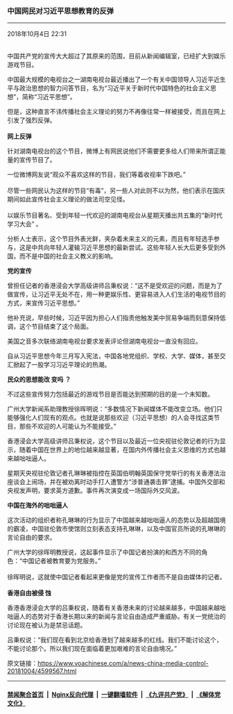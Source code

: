 ### 中国网民对习近平思想教育的反弹
------------------------

<div class="published">
 <span class="date" title="中国时间">
  <time datetime="2018-10-04T22:31:43+08:00">
   2018年10月4日 22:31
  </time>
 </span>
</div>
<br/>
<div class="wsw">
 <p>
  中国共产党的宣传大大超过了其原来的范围，目前从新闻编辑室，已经扩大到娱乐游戏节目。
 </p>
 <p>
  中国最大规模的电视台之一湖南电视台最近播出了一个有关中国领导人习近平近生平与政治思想的智力问答节目，名为“习近平关于新时代中国特色的社会主义思想”，简称“习近平思想”。
 </p>
 <p>
  但是，这种直言不讳传播社会主义理论的努力不再像往常一样被接受，而且在网上引发了强烈反弹。
  <br/>
  <br/>
  <strong>
   网上反弹
  </strong>
 </p>
 <p>
  针对湖南电视台的这个节目，微博上有网民说他们不需要更多给人们带来所谓正能量的宣传节目了。
 </p>
 <p>
  一位微博网友说“观众不喜欢这样的节目，我们等着收视率下跌吧。”
  <br/>
  <br/>
  尽管一些网民认为这样的节目“有毒”，另一些人对此则不以为然，他们表示在国庆期间如此宣传社会主义理论的做法司空见怪。
  <br/>
  <br/>
  以娱乐节目著名、受到年轻一代欢迎的湖南电视台从星期天播出共五集的“新时代学习大会” 。
 </p>
 <p>
  分析人士表示，这个节目外表光鲜，夹杂着未来主义的元素，而且有年轻选手参与，这是中共向年轻人灌输习近平思想的最新尝试。这些年轻人长大后更多受到外国，而不是中国的社会主义教义的影响。​
 </p>
 <p>
  <strong>
   党的宣传
  </strong>
 </p>
 <p>
  曾担任记者的香港浸会大学高级讲师吕秉权说：“这不是受欢迎的问题，而是为了做宣传，让习近平无处不在，用一种更娱乐性、更容易进入人们生活的电视节目的方式，来宣传习近平思想。”
 </p>
 <p>
  他补充说，早些时候，习近平因为担心人们指责他触发美中贸易争端而刻意保持低调，这个节目结束了这个局面。
 </p>
 <p>
  美国之音多次联络湖南电视台要求发表评论但湖南电视台一直没有回应。
 </p>
 <p>
  自从习近平思想今年三月写入宪法，中国各地党组织、学校、大学、媒体，甚至交汇掀起了一股学习习近平理论的热潮。
 </p>
 <p>
  <strong>
   民众的思想能改
  </strong>
  <strong>
   变吗
  </strong>
  <strong>
   ？
  </strong>
 </p>
 <p>
  不过这些宣传努力包括最近的游戏节目是否能达到预期的目的是一个未知数。
 </p>
 <p>
  广州大学新闻系助理教授徐晖明说：“多数情况下新闻媒体不能改变立场。他们只能够强化人们现有的观点。也就是说那些欢迎（习近平思想）的人会寻找这类节目，那些不欢迎的人可能认为不能接受。”
 </p>
 <p>
  香港浸会大学高级讲师吕秉权说，这个节目以及最近一位央视驻伦敦记者的行为显示，随着中国在世界上的地位越来越显著，在国内外传播社会主义思维的方式也越来越咄咄逼人。
 </p>
 <p>
  星期天央视驻伦敦记者孔琳琳被指控在英国伯明翰英国保守党举行的有关香港法治座谈会上闹场，并在被劝离时动手打人遭警方“涉普通袭击罪”逮捕。中国外交部和央视发声明，要求英方道歉。事件再次演变成一场国际外交风波。​
 </p>
 <p>
  <strong>
   中国在海外的咄咄逼人
  </strong>
 </p>
 <p>
  这次活动的组织者称孔琳琳的行为显示了中国越来越咄咄逼人的态势以及超越国境的霸凌，中国驻伦敦市使馆则立刻表态支持孔琳琳，以及中国官员所说的孔琳琳的言论自由的要求。
 </p>
 <p>
  广州大学的徐晖明教授说，这起事件显示了中国记者扮演的和西方不同的角色：“中国记者被教育要为党服务。”
  <br/>
  <br/>
  徐晖明说，这就使中国记者看起来更像是党的宣传工作者而不是自由媒体的记者。
  <br/>
  <br/>
  <strong>
   香港自由被侵
  </strong>
  <strong>
   蚀
  </strong>
 </p>
 <p>
  香港香港浸会大学的吕秉权说，随着有关香港未来的讨论越来越多，中国越来越咄咄逼人的态势对于香港长期以来的新闻与言论自由造成严重威胁。有关一党统治的讨论现在被认为是禁忌话题。
 </p>
 <p>
  吕秉权说：“我们现在看到北京给香港划了越来越多的红线。我们不能讨论这个，不能讨论那个。所以我们现在面临着更加艰难的言论自由境况。”
 </p>
</div>

原文链接：https://www.voachinese.com/a/news-china-media-control-20181004/4599567.html


------------------------
#### [禁闻聚合首页](https://github.com/gfw-breaker/banned-news/blob/master/README.md) &nbsp;|&nbsp; [Nginx反向代理](https://github.com/gfw-breaker/open-proxy/blob/master/README.md) &nbsp;|&nbsp;  [一键翻墙软件](https://github.com/gfw-breaker/nogfw/blob/master/README.md) &nbsp;|&nbsp; [《九评共产党》](https://github.com/gfw-breaker/9ping.md/blob/master/README.md#九评之一评共产党是什么) &nbsp;|&nbsp; [《解体党文化》](https://github.com/gfw-breaker/jtdwh.md/blob/master/README.md#绪论)